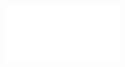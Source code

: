 ![Graph theory](../../../Attachments/2.%20Mathematics/4.%20Discrete%20mathematics/Graph%20theory/Graph%20theory/IMG-20240214165832625.pdf)
